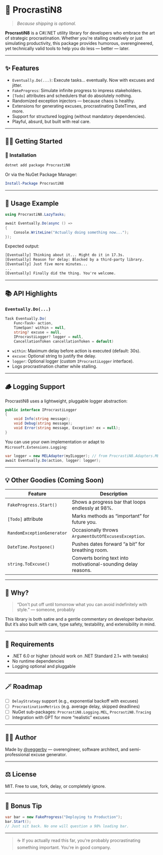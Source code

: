 # 🐢 ProcrastiN8

> _Because shipping is optional._

**ProcrastiN8** is a C#/.NET utility library for developers who embrace the art of strategic procrastination. Whether you're stalling creatively or just simulating productivity, this package provides humorous, overengineered, yet technically valid tools to help you do less — better — later.

---

## ✨ Features

- `Eventually.Do(...)`: Execute tasks... eventually. Now with excuses and jitter.
- `FakeProgress`: Simulate infinite progress to impress stakeholders.
- `[Todo]` attributes and schedulers that do absolutely nothing.
- Randomized exception injectors — because chaos is healthy.
- Extensions for generating excuses, procrastinating DateTimes, and more.
- Support for structured logging (without mandatory dependencies).
- Playful, absurd, but built with real care.

---

## 🧙‍♂️ Getting Started

### 🔧 Installation

```bash
dotnet add package ProcrastiN8
````

Or via the NuGet Package Manager:

```powershell
Install-Package ProcrastiN8
```

---

## 🐌 Usage Example

```csharp
using ProcrastiN8.LazyTasks;

await Eventually.Do(async () =>
{
    Console.WriteLine("Actually doing something now...");
});
```

Expected output:

```txt
[Eventually] Thinking about it... Might do it in 17.3s.
[Eventually] Reason for delay: Blocked by a third-party library.
[Eventually] Just five more minutes...
...
[Eventually] Finally did the thing. You're welcome.
```

---

## 📚 API Highlights

### `Eventually.Do(...)`

```csharp
Task Eventually.Do(
    Func<Task> action,
    TimeSpan? within = null,
    string? excuse = null,
    IProcrastiLogger? logger = null,
    CancellationToken cancellationToken = default)
```

- `within`: Maximum delay before action is executed (default: 30s).
- `excuse`: Optional string to justify the delay.
- `logger`: Optional logger (custom `IProcrastiLogger` interface).
- Logs procrastination chatter while stalling.

---

## 🪵 Logging Support

ProcrastiN8 uses a lightweight, pluggable logger abstraction:

```csharp
public interface IProcrastiLogger
{
    void Info(string message);
    void Debug(string message);
    void Error(string message, Exception? ex = null);
}
```

You can use your own implementation or adapt to `Microsoft.Extensions.Logging`:

```csharp
var logger = new MELAdapter(myILogger); // from ProcrastiN8.Adapters.MEL
await Eventually.Do(action, logger: logger);
```

---

## 💡 Other Goodies (Coming Soon)

| Feature                    | Description                                                    |
| -------------------------- | -------------------------------------------------------------- |
| `FakeProgress.Start()`     | Shows a progress bar that loops endlessly at 98%.              |
| `[Todo]` attribute         | Marks methods as “important” for future you.                   |
| `RandomExceptionGenerator` | Occasionally throws `ArgumentOutOfExcusesException`.           |
| `DateTime.Postpone()`      | Pushes dates forward “a bit” for breathing room.               |
| `string.ToExcuse()`        | Converts boring text into motivational-sounding delay reasons. |

---

## 🎯 Why?

> “Don't put off until tomorrow what you can avoid indefinitely with style.” — someone, probably

This library is both satire and a gentle commentary on developer behavior. But it’s also built with care, type safety, testability, and extensibility in mind.

---

## 🧪 Requirements

- .NET 6.0 or higher (should work on .NET Standard 2.1+ with tweaks)
- No runtime dependencies
- Logging optional and pluggable

---

## 🪄 Roadmap

- [ ] `DelayStrategy` support (e.g., exponential backoff with excuses)
- [ ] `ProcrastinationMetrics` (e.g. average delay, skipped deadlines)
- [ ] NuGet sub-packages: `ProcrastiN8.Logging.MEL`, `ProcrastiN8.Tracing`
- [ ] Integration with GPT for more “realistic” excuses

---

## 👨‍🔧 Author

Made by [@veggerby](https://github.com/veggerby) — overengineer, software architect, and semi-professional excuse generator.

---

## ⚖️ License

MIT. Free to use, fork, delay, or completely ignore.

---

## 🧠 Bonus Tip

```csharp
var bar = new FakeProgress("Deploying to Production");
bar.Start();
// Just sit back. No one will question a 98% loading bar.
```

---

> ☕ If you actually read this far, you're probably procrastinating something important. You're in good company.
